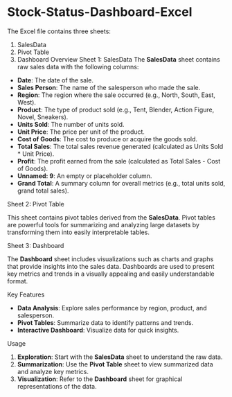 # Stock-Status-Dashboard-Excel
The Excel file contains three sheets:

1. SalesData
2. Pivot Table
3. Dashboard
 Overview
 Sheet 1: SalesData
The **SalesData** sheet contains raw sales data with the following columns:

- **Date**: The date of the sale.
- **Sales Person**: The name of the salesperson who made the sale.
- **Region**: The region where the sale occurred (e.g., North, South, East, West).
- **Product**: The type of product sold (e.g., Tent, Blender, Action Figure, Novel, Sneakers).
- **Units Sold**: The number of units sold.
- **Unit Price**: The price per unit of the product.
- **Cost of Goods**: The cost to produce or acquire the goods sold.
- **Total Sales**: The total sales revenue generated (calculated as Units Sold * Unit Price).
- **Profit**: The profit earned from the sale (calculated as Total Sales - Cost of Goods).
- **Unnamed: 9**: An empty or placeholder column.
- **Grand Total**: A summary column for overall metrics (e.g., total units sold, grand total sales).

Sheet 2: Pivot Table

This sheet contains pivot tables derived from the **SalesData**. Pivot tables are powerful tools for summarizing and analyzing large datasets by transforming them into easily interpretable tables.

Sheet 3: Dashboard

The **Dashboard** sheet includes visualizations such as charts and graphs that provide insights into the sales data. Dashboards are used to present key metrics and trends in a visually appealing and easily understandable format.

Key Features

- **Data Analysis**: Explore sales performance by region, product, and salesperson.
- **Pivot Tables**: Summarize data to identify patterns and trends.
- **Interactive Dashboard**: Visualize data for quick insights.

Usage

1. **Exploration**: Start with the **SalesData** sheet to understand the raw data.
2. **Summarization**: Use the **Pivot Table** sheet to view summarized data and analyze key metrics.
3. **Visualization**: Refer to the **Dashboard** sheet for graphical representations of the data.


